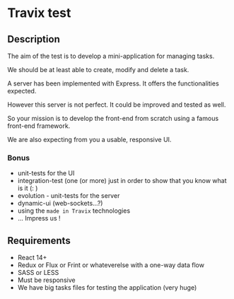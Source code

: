 # Travix test

## Description

The aim of the test is to develop a mini-application for managing tasks.

We should be at least able to create, modify and delete a task.

A server has been implemented with Express. It offers the functionalities expected.

However this server is not perfect. It could be improved and tested as well.

So your mission is to develop the front-end from scratch using a famous front-end framework.

We are also expecting from you a usable, responsive UI.

### Bonus

* unit-tests for the UI 
* integration-test (one (or more) just in order to show that you know what is it (: )
* evolution - unit-tests for the server
* dynamic-ui (web-sockets...?)
* using the `made in Travix` technologies
* ... Impress us !

## Requirements

* React 14+
* Redux or Flux or Frint or whateverelse with a one-way data flow
* SASS or LESS
* Must be responsive
* We have big tasks files for testing the application (very huge)
